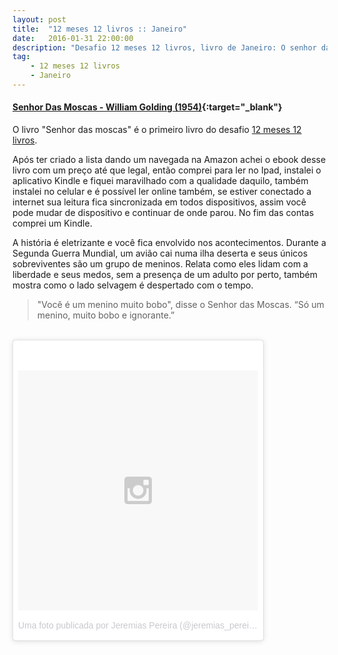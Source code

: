 ```yaml
---
layout: post
title:  "12 meses 12 livros :: Janeiro"
date:   2016-01-31 22:00:00
description: "Desafio 12 meses 12 livros, livro de Janeiro: O senhor das moscas"
tag: 
    - 12 meses 12 livros
    - Janeiro
---
```


#### [Senhor Das Moscas - William Golding (1954)](http://www.livrariacultura.com.br/p/senhor-das-moscas-15056829){:target="_blank"} 

O livro "Senhor das moscas" é o primeiro livro do desafio [12 meses 12 livros](/2016/01/07/12-meses-12-livros.html).

Após ter criado a lista dando um navegada na Amazon achei o ebook desse livro com um preço até que legal, então comprei para ler no Ipad, instalei o aplicativo Kindle e fiquei maravilhado com a qualidade daquilo, também instalei no celular e é possível ler online também, se estiver conectado a internet sua leitura fica sincronizada em todos dispositivos, assim você pode mudar de dispositivo e continuar de onde parou. No fim das contas comprei um Kindle.

A história é eletrizante e você fica envolvido nos acontecimentos. Durante a Segunda Guerra Mundial, um avião cai numa ilha deserta e seus únicos sobreviventes são um grupo de meninos.
Relata como eles lidam com a liberdade e seus medos, sem a presença de um adulto por perto, também mostra como o lado selvagem é despertado com o tempo.

> "Você é um menino muito bobo", disse o Senhor das Moscas. “Só um menino, muito bobo e ignorante.”

<br/>


<blockquote class="instagram-media img-center" data-instgrm-version="6" style=" background:#FFF; border:0; border-radius:3px; box-shadow:0 0 1px 0 rgba(0,0,0,0.5),0 1px 10px 0 rgba(0,0,0,0.15); margin: 1px; max-width:400px; padding:0; width:99.375%; width:-webkit-calc(100% - 2px); width:calc(100% - 2px);"><div style="padding:8px;"> <div style=" background:#F8F8F8; line-height:0; margin-top:40px; padding:50.0% 0; text-align:center; width:100%;"> <div style=" background:url(data:image/png;base64,iVBORw0KGgoAAAANSUhEUgAAACwAAAAsCAMAAAApWqozAAAAGFBMVEUiIiI9PT0eHh4gIB4hIBkcHBwcHBwcHBydr+JQAAAACHRSTlMABA4YHyQsM5jtaMwAAADfSURBVDjL7ZVBEgMhCAQBAf//42xcNbpAqakcM0ftUmFAAIBE81IqBJdS3lS6zs3bIpB9WED3YYXFPmHRfT8sgyrCP1x8uEUxLMzNWElFOYCV6mHWWwMzdPEKHlhLw7NWJqkHc4uIZphavDzA2JPzUDsBZziNae2S6owH8xPmX8G7zzgKEOPUoYHvGz1TBCxMkd3kwNVbU0gKHkx+iZILf77IofhrY1nYFnB/lQPb79drWOyJVa/DAvg9B/rLB4cC+Nqgdz/TvBbBnr6GBReqn/nRmDgaQEej7WhonozjF+Y2I/fZou/qAAAAAElFTkSuQmCC); display:block; height:44px; margin:0 auto -44px; position:relative; top:-22px; width:44px;"></div></div><p style=" color:#c9c8cd; font-family:Arial,sans-serif; font-size:14px; line-height:17px; margin-bottom:0; margin-top:8px; overflow:hidden; padding:8px 0 7px; text-align:center; text-overflow:ellipsis; white-space:nowrap;"><a href="https://www.instagram.com/p/_tpnT8n4ED/" style=" color:#c9c8cd; font-family:Arial,sans-serif; font-size:14px; font-style:normal; font-weight:normal; line-height:17px; text-decoration:none;" target="_blank">Uma foto publicada por Jeremias Pereira (@jeremias_pereira)</a> em <time style=" font-family:Arial,sans-serif; font-size:14px; line-height:17px;" datetime="2015-12-25T11:34:18+00:00">Dez 25, 2015 às 3:34 PST</time></p></div></blockquote>
<script async defer src="//platform.instagram.com/en_US/embeds.js"></script>

